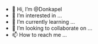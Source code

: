 - 👋 Hi, I’m @Donkapel
- 👀 I’m interested in ...
- 🌱 I’m currently learning ...
- 💞️ I’m looking to collaborate on ...
- 📫 How to reach me ...

<!---
Donkapel/Donkapel is a ✨ special ✨ repository because its `README.md` (this file) appears on your GitHub profile.
You can click the Preview link to take a look at your changes.
--->
